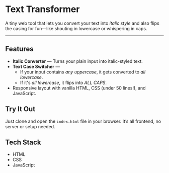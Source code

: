 # Text Transformer

A tiny web tool that lets you convert your text into *italic style* and also flips the casing for fun—like shouting in lowercase or whispering in caps.

---

## Features

- **Italic Converter** — Turns your plain input into italic-styled text.
- **Text Case Switcher** — 
  - If your input contains *any uppercase*, it gets converted to *all lowercase*.
  - If it's *all lowercase*, it flips into *ALL CAPS*.
- Responsive layout with vanilla HTML, CSS (under 50 lines!), and JavaScript.

## Try It Out

Just clone and open the `index.html` file in your browser. It’s all frontend, no server or setup needed.

## Tech Stack

- HTML
- CSS
- JavaScript
